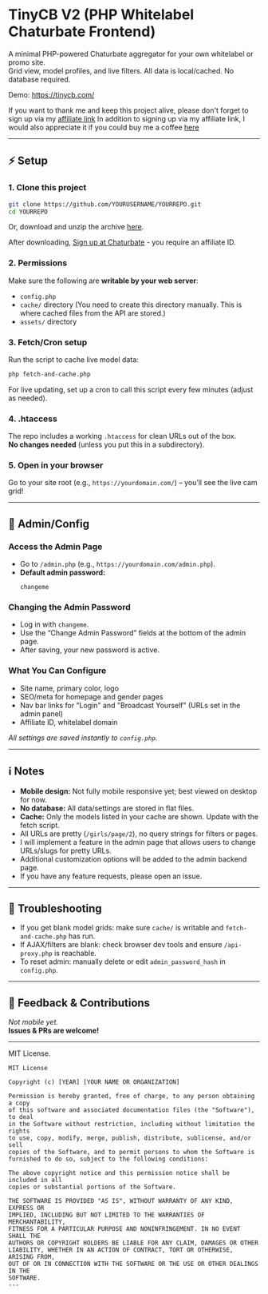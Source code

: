 # TinyCB V2 (PHP Whitelabel Chaturbate Frontend)

A minimal PHP-powered Chaturbate aggregator for your own whitelabel or promo site.  
Grid view, model profiles, and live filters. All data is local/cached. No database required.

Demo: https://tinycb.com/

If you want to thank me and keep this project alive, please don't forget to sign up via my [affiliate link](https://chaturbate.com/in/?tour=9O7D&campaign=2DLMP&track=default)
In addition to signing up via my affiliate link, I would also appreciate it if you could buy me a coffee [here](https://coff.ee/tinycb)

---

## ⚡️ Setup

### 1. **Clone this project**
```bash
git clone https://github.com/YOURUSERNAME/YOURREPO.git
cd YOURREPO
```
Or, download and unzip the archive [here](https://github.com/Kudocams/TinyCB/archive/master.zip).

After downloading, [Sign up at Chaturbate](https://chaturbate.com/in/?track=default&tour=9O7D&campaign=2DLMP) - you require an affiliate ID.

### 2. **Permissions**
Make sure the following are **writable by your web server**:
- `config.php`
- `cache/` directory (You need to create this directory manually. This is where cached files from the API are stored.)
- `assets/` directory

### 3. **Fetch/Cron setup**
Run the script to cache live model data:
```bash
php fetch-and-cache.php
```
For live updating, set up a cron to call this script every few minutes (adjust as needed).

### 4. **.htaccess**
The repo includes a working `.htaccess` for clean URLs out of the box.  
**No changes needed** (unless you put this in a subdirectory).

### 5. **Open in your browser**  
Go to your site root (e.g., `https://yourdomain.com/`) – you’ll see the live cam grid!

---

## 🔑 Admin/Config

### **Access the Admin Page**
- Go to `/admin.php` (e.g., `https://yourdomain.com/admin.php`).
- **Default admin password:**  
  ```
  changeme
  ```

### **Changing the Admin Password**
- Log in with `changeme`.
- Use the “Change Admin Password” fields at the bottom of the admin page.
- After saving, your new password is active.

### **What You Can Configure**
- Site name, primary color, logo
- SEO/meta for homepage and gender pages
- Nav bar links for "Login" and "Broadcast Yourself" (URLs set in the admin panel)
- Affiliate ID, whitelabel domain

_All settings are saved instantly to `config.php`._

---

## ℹ️ Notes

- **Mobile design:** Not fully mobile responsive yet; best viewed on desktop for now.
- **No database:** All data/settings are stored in flat files.
- **Cache:** Only the models listed in your cache are shown. Update with the fetch script.
- All URLs are pretty (`/girls/page/2`), no query strings for filters or pages.
- I will implement a feature in the admin page that allows users to change URLs/slugs for pretty URLs.
- Additional customization options will be added to the admin backend page.
- If you have any feature requests, please open an issue.

---

## 🤔 Troubleshooting

- If you get blank model grids: make sure `cache/` is writable and `fetch-and-cache.php` has run.
- If AJAX/filters are blank: check browser dev tools and ensure `/api-proxy.php` is reachable.
- To reset admin: manually delete or edit `admin_password_hash` in `config.php`.

---

## 💬 Feedback & Contributions

*Not mobile yet.*  
**Issues & PRs are welcome!**

---

MIT License.
```
MIT License

Copyright (c) [YEAR] [YOUR NAME OR ORGANIZATION]

Permission is hereby granted, free of charge, to any person obtaining a copy
of this software and associated documentation files (the "Software"), to deal
in the Software without restriction, including without limitation the rights
to use, copy, modify, merge, publish, distribute, sublicense, and/or sell
copies of the Software, and to permit persons to whom the Software is
furnished to do so, subject to the following conditions:

The above copyright notice and this permission notice shall be included in all
copies or substantial portions of the Software.

THE SOFTWARE IS PROVIDED "AS IS", WITHOUT WARRANTY OF ANY KIND, EXPRESS OR
IMPLIED, INCLUDING BUT NOT LIMITED TO THE WARRANTIES OF MERCHANTABILITY,
FITNESS FOR A PARTICULAR PURPOSE AND NONINFRINGEMENT. IN NO EVENT SHALL THE
AUTHORS OR COPYRIGHT HOLDERS BE LIABLE FOR ANY CLAIM, DAMAGES OR OTHER
LIABILITY, WHETHER IN AN ACTION OF CONTRACT, TORT OR OTHERWISE, ARISING FROM,
OUT OF OR IN CONNECTION WITH THE SOFTWARE OR THE USE OR OTHER DEALINGS IN THE
SOFTWARE.
---
